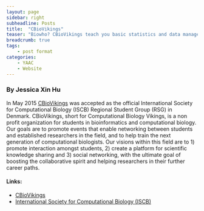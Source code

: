 ```yaml
---
layout: page
sidebar: right
subheadline: Posts
title:  "CBioVikings"
teaser: "Biowho? CBioVikings teach you basic statistics and data management!"
breadcrumb: true
tags:
    - post format
categories:
    - YAAC
    - Website
---
```



### By Jessica Xin Hu   

In May 2015 [CBioVikings](http://cbiovikings.org) was accepted as the official International Society for Computational Biology (ISCB) Regional Student Group (RSG) in Denmark. CBioVikings, short for Computational Biology Vikings, is a non profit organization for students in bioinformatics and computational biology. Our goals are to promote events that enable networking between students and established researchers in the field, and to help train the next generation of computational biologists. Our visions within this field are to 1) promote interaction amongst students, 2) create a platform for scientific knowledge sharing and 3) social networking, with the ultimate goal of boosting the collaborative spirit and helping researchers in their further career paths.

#### Links: 
- [CBioVikings](http://cbiovikings.org)
- [International Society for Computational Biology (ISCB)](http://www.iscb.org)
